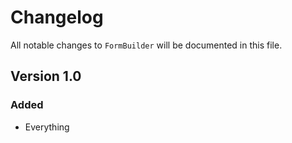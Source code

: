 # Changelog

All notable changes to `FormBuilder` will be documented in this file.

## Version 1.0

### Added
- Everything
